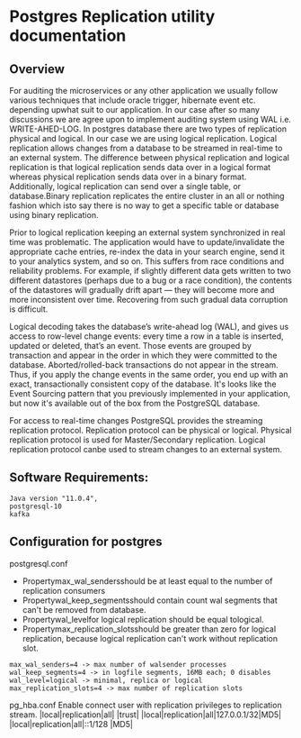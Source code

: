 # Postgres Replication utility documentation 

## Overview     
For auditing the microservices or any other application we usually follow various techniques that include oracle trigger, hibernate event etc. depending upwhat suit to our application. In our case after so many discussions we are agree upon to implement auditing system using WAL i.e. WRITE-AHED-LOG. In postgres database there are two types of replication physical and logical. In our case we are using logical replication. Logical replication allows changes from a database to be streamed in real-time to an external system. The difference between physical replication and logical replication is that logical replication sends data over in a logical format whereas physical replication sends data over in a binary format. Additionally, logical replication can send over a single table, or database.Binary replication replicates the entire cluster in an all or nothing fashion which isto say there is no way to get a specific table or database using binary replication.

Prior to logical replication keeping an external system synchronized in real time was problematic. The application would have to update/invalidate the appropriate cache entries, re-index the data in your search engine, send it to your analytics system, and so on. This suffers from race conditions and reliability problems. For example, if slightly different data gets written to two different datastores (perhaps due to a bug or a race condition), the contents of the datastores will gradually drift apart — they will become more and more inconsistent over time. Recovering from such gradual data corruption is difficult.

Logical decoding takes the database’s write-ahead log (WAL), and gives us access to row-level change events: every time a row in a table is inserted, updated or deleted, that’s an event. Those events are grouped by transaction and appear in the order in which they were committed to the database. Aborted/rolled-back transactions do not appear in the stream. Thus, if you apply the change events in the same order, you end up with an exact, transactionally consistent copy of the database. It's looks like the Event Sourcing pattern that you previously implemented in your application, but now it's available out of the box from the PostgreSQL database.

For access to real-time changes PostgreSQL provides the streaming replication protocol. Replication protocol can be physical or logical. Physical replication protocol is used for Master/Secondary replication. Logical replication protocol canbe used to stream changes to an external system.

## Software Requirements:
```
Java version "11.0.4",
postgresql-10
kafka
```
## Configuration for postgres
postgresql.conf
* Propertymax_wal_sendersshould be at least equal to the number of replication consumers
* Propertywal_keep_segmentsshould contain count wal segments that can't be removed from database.
* Propertywal_levelfor logical replication should be equal tological.
* Propertymax_replication_slotsshould be greater than zero for logical replication, because logical replication can't work without replication slot.

``` Example:
max_wal_senders=4 -> max number of walsender processes
wal_keep_segments=4 -> in logfile segments, 16MB each; 0 disables
wal_level=logical -> minimal, replica or logical
max_replication_slots=4 -> max number of replication slots
```
pg_hba.conf
Enable connect user with replication privileges to replication stream.
|local|replication|all|            |trust|
|local|replication|all|127.0.0.1/32|MD5|
|local|replication|all|::1/128     |MD5|
